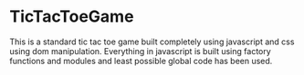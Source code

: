 # TicTacToeGame

This is a standard tic tac toe game built completely using javascript and css using dom manipulation.
Everything in javascript is built using factory functions and modules and least possible global code 
has been used.